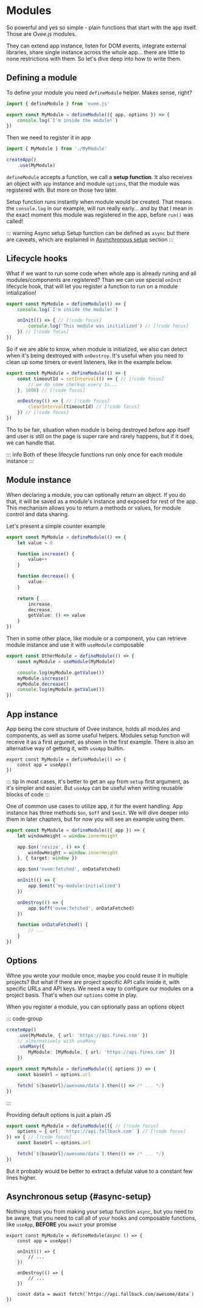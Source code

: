 # Modules

So powerful and yes so simple - plain functions that start with the app itself. Those are Ovee.js modules.

They can extend app instance, listen for DOM events, integrate external libraries, share single instance across the whole app... there are little to none restrictions with them. So let's dive deep into how to write them.

## Defining a module

To define your module you need `defineModule` helper. Makes sense, right?

```ts
import { defineModule } from 'ovee.js'

export const MyModule = defineModule(({ app, options }) => {
    console.log(`I'm inside the module!`)
})
```

Then we need to register it in app

```ts
import { MyModule } from './MyModule'

createApp()
    .use(MyModule)
```

`defineModule` accepts a function, we call a __setup function__. It also receives an object with `app` instance and module `options`, that the module was registered with. But more on those two later.

Setup function runs instantly when module would be created. That means the `console.log` in our example, will run really early... and by that I mean in the exact moment this module was registered in the app, before `run()` was called!

::: warning Async setup
Setup function can be defined as `async` but there are caveats, which are explained in [Asynchronous setup](#async-setup) section
:::

## Lifecycle hooks

What if we want to run some code when whole app is already runing and all modules/components are registered? Than we can use special `onInit` lifecycle hook, that will let you register a function to run on a module intialization!

```ts
export const MyModule = defineModule(() => {
    console.log(`I'm inside the module!`)

    onInit(() => { // [!code focus]
        console.log('This module was initialized') // [!code focus]
    }) // [!code focus]
})
```

So if we are able to know, when module is initialized, we also can detect when it's being destroyed with `onDestroy`. It's useful when you need to clean up some timers or event listeners, like in the example below.

```ts
export const MyModule = defineModule(() => {
    const timeoutId = setInterval(() => { // [!code focus]
        // we do some checkup every 1s...
    }, 1000) // [!code focus]

    onDestroy(() => { // [!code focus]
        clearInterval(timeoutId) // [!code focus]
    }) // [!code focus]
})
```

Tho to be fair, situation when module is being destroyed before app itself and user is still on the page is super rare and rarely happens, but if it does, we can handle that.

::: info
Both of these lifecycle functions run only once for each module instance
:::

## Module instance

When declaring a module, you can optionally return an object. If you do that, it will be saved as a module's instance and exposed for rest of the app. This mechanism allows you to return a methods or values, for module control and data sharing.

Let's present a simple counter example

```ts
export const MyModule = defineModule(() => {
    let value = 0

    function increase() {
        value++
    }

    function decrease() {
        value--
    }

    return {
        increase,
        decrease,
        getValue: () => value
    }
})
```

Then in some other place, like module or a component, you can retrieve module instance and use it with `useModule` composable

```ts
export const OtherModule = defineModule(() => {
    const myModule = useModule(MyModule)

    console.log(myModule.getValue())
    myModule.increase()
    myModule.decrease()
    console.log(myModule.getValue())
})
```

## App instance

App being the core structure of Ovee instance, holds all modules and components, as well as some useful helpers. Modules setup function will receive it as a first argumet, as shown in the first example. There is also an alternative way of getting it, with `useApp` builtin.

```ts{2}
export const MyModule = defineModule(() => {
    const app = useApp()
})
```

::: tip
In most cases, it's better to get an `app` from `setup` first argument, as it's simpler and easier. But `useApp` can be useful when writing reusable blocks of code
:::

One of common use cases to utilize app, it for the event handling. App instance has three methods `$on`, `$off` and `$emit`. We will dive deeper into them in later chapters, but for now you will see an example using them.

```ts
export const MyModule = defineModule(({ app }) => {
    let windowHeight = window.innerHeight

    app.$on('resize', () => {
        windowHeight = window.innerHeight
    }, { target: window })

    app.$on('ovee:fetched', onDataFetched)

    onInit(() => {
        app.$emit('my-module:initialized')
    })

    onDestroy(() => {
        app.$off('ovee:fetched', onDataFetched)
    })

    function onDataFetched() {
        // ...
    }
})
```

## Options

Whne you wrote your module once, maybe you could reuse it in multiple projects? But what if there are project specific API calls inside it, with specific URLs and API keys. We need a way to configure our modules on a project basis. That's when our `options` come in play.

When you register a module, you can optionally pass an options object

::: code-group

```ts [app.ts]
createApp()
    .use(MyModule, { url: 'https://api.fines.com' })
    // alternatively with useMany
    .useMany({
        MyModule: [MyModule, { url: 'https://api.fines.com' }]
    })
```

```ts [MyModule.ts]
export const MyModule = defineModule(({ options }) => {
    const baseUrl = options.url

    fetch(`${baseUrl}/awesome/data`).then(() => /* ... */)
})
```
:::

Providing default options is just a plain JS

```ts
export const MyModule = defineModule(({ // [!code focus]
    options = { url: 'https://api.fallback.com' } // [!code focus]
}) => { // [!code focus]
    const baseUrl = options.url

    fetch(`${baseUrl}/awesome/data`).then(() => /* ... */)
})
```

But it probably would be better to extract a defulat value to a constant few lines higher.

## Asynchronous setup {#async-setup}

Nothing stops you from making your setup function `async`, but you need to be aware, that you need to call all of your hooks and composable functions, like `useApp`, __BEFORE__ you `await` your promise

```ts{12}
export const MyModule = defineModule(async () => {
    const app = useApp()

    onInit(() => {
        // ...
    })

    onDestroy(() => {
        // ...
    })

    const data = await fetch(`https://api.fallback.com/awesome/data`)
})
```
